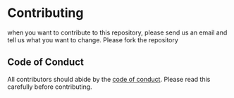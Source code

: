 # Contributing 

when you want to contribute to this repository, please send us an email and tell us what you want to change. 
Please fork the repository

## Code of Conduct
All contributors should abide by the [code of conduct](CODE_OF_CONDUCT.md). Please read this carefully before contributing.

## 

